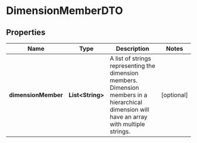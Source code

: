 

# DimensionMemberDTO


## Properties

| Name | Type | Description | Notes |
|------------ | ------------- | ------------- | -------------|
|**dimensionMember** | **List&lt;String&gt;** | A list of strings representing the dimension members. Dimension members in a hierarchical dimension  will have an array with multiple strings. |  [optional] |



